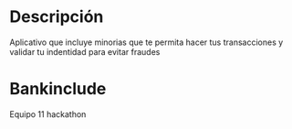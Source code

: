 # Descripción
Aplicativo que incluye minorias que te permita hacer tus transacciones y validar tu indentidad para evitar fraudes
# Bankinclude
Equipo 11 hackathon
